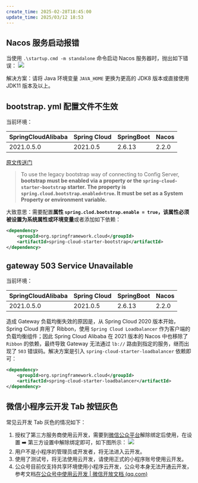 ```yaml
---
create_time: 2025-02-28T18:45:00
update_time: 2025/03/12 18:53
---
```


## Nacos 服务启动报错

当使用 `.\startup.cmd -m standalone` 命令启动 Nacos 服务器时，抛出如下错误：
![](https://img.xiaorang.fun/202502281845327.png)

解决方案：请将 Java 环境变量 `JAVA_HOME` 更换为更高的 JDK8 版本或直接使用 JDK11 版本及以上。

## bootstrap. yml 配置文件不生效

当前环境：

| SpringCloudAlibaba | Spring Cloud | SpringBoot | Nacos |
| :----------------- | ------------ | ---------- | ----- |
| 2021.0.5.0         | 2021.0.5     | 2.6.13     | 2.2.0 |

[原文传送门](https://docs.spring.io/spring-cloud/docs/2020.0.1/reference/htmlsingle/#config-first-bootstrap)

> To use the legacy bootstrap way of connecting to Config Server, **bootstrap must be enabled via a property or the `spring-cloud-starter-bootstrap` starter. The property is `spring.cloud.bootstrap.enabled=true`. It must be set as a System Property or environment variable.**

大致意思：需要配置**属性 `spring.clod.bootstrap.enable = true`，该属性必须被设置为系统属性或环境变量**或者添加如下依赖：

```xml
<dependency>
    <groupId>org.springframework.cloud</groupId>
    <artifactId>spring-cloud-starter-bootstrap</artifactId>
</dependency>
```

## gateway 503 Service Unavailable

当前环境：

| SpringCloudAlibaba | Spring Cloud | SpringBoot | Nacos |
| :----------------- | ------------ | ---------- | ----- |
| 2021.0.5.0         | 2021.0.5     | 2.6.13     | 2.2.0 |

造成 Gateway 负载均衡失效的原因是，从 Spring Cloud 2020 版本开始，Spring Cloud 弃用了 Ribbon，使用 `Spring Cloud Loadbalancer` 作为客户端的负载均衡组件；因此 Spring Cloud Alibaba 在 2021 版本的 Nacos 中也移除了 `Ribbon` 的依赖，最终导致 Gateway 无法通过 `lb://` 路由到指定的服务，继而出现了 `503` 错误码。解决方案是引入 `spring-cloud-starter-loadbalancer` 依赖即可：

```xml
<dependency>
    <groupId>org.springframework.cloud</groupId>
    <artifactId>spring-cloud-starter-loadbalancer</artifactId>
</dependency>
```

## 微信小程序云开发 Tab 按钮灰色

常见云开发 Tab 灰色的情况如下：

1. 授权了第三方服务商使用云开发，需要到[微信公众平台](mp.weixin.qq.com)解除绑定后使用，在设置 ➡️ 第三方设置中解除绑定即可，如下图所示：
   ![](https://img.xiaorang.fun/202502281845328.png)
2. 用户不是小程序的管理员或开发者，将无法进入云开发。
3. 使用了测试号，将无法使用云开发，请使用正式的小程序账号使用云开发。
4. 公众号目前仅支持共享环境使用小程序云开发，公众号本身无法开通云开发，参考文档[在公众号中使用云开发 | 微信开放文档 (qq.com)](https://developers.weixin.qq.com/miniprogram/dev/wxcloud/basis/web.html)
